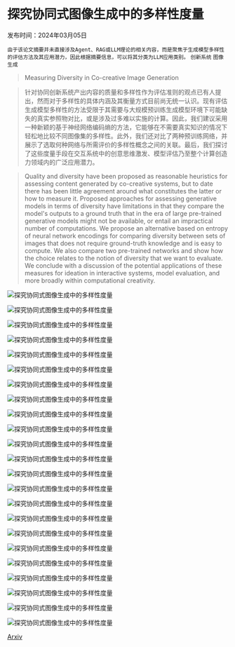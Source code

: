 # 探究协同式图像生成中的多样性度量

发布时间：2024年03月05日

`由于该论文摘要并未直接涉及Agent、RAG或LLM理论的相关内容，而是聚焦于生成模型多样性的评估方法及其应用潜力，因此根据摘要信息，可以将其分类为LLM应用类别。` `创新系统` `图像生成`

> Measuring Diversity in Co-creative Image Generation

> 针对协同创新系统产出内容的质量和多样性作为评估准则的观点已有人提出，然而对于多样性的具体内涵及其衡量方式目前尚无统一认识。现有评估生成模型多样性的方法受限于其需要与大规模预训练生成模型环境下可能缺失的真实参照物对比，或是涉及过多难以实施的计算。因此，我们建议采用一种新颖的基于神经网络编码熵的方法，它能够在不需要真实知识的情况下轻松地比较不同图像集的多样性。此外，我们还对比了两种预训练网络，并展示了选取何种网络与所需评价的多样性概念之间的关联。最后，我们探讨了这些度量手段在交互系统中的创意思维激发、模型评估乃至整个计算创造力领域内的广泛应用潜力。

> Quality and diversity have been proposed as reasonable heuristics for assessing content generated by co-creative systems, but to date there has been little agreement around what constitutes the latter or how to measure it. Proposed approaches for assessing generative models in terms of diversity have limitations in that they compare the model's outputs to a ground truth that in the era of large pre-trained generative models might not be available, or entail an impractical number of computations. We propose an alternative based on entropy of neural network encodings for comparing diversity between sets of images that does not require ground-truth knowledge and is easy to compute. We also compare two pre-trained networks and show how the choice relates to the notion of diversity that we want to evaluate. We conclude with a discussion of the potential applications of these measures for ideation in interactive systems, model evaluation, and more broadly within computational creativity.

![探究协同式图像生成中的多样性度量](../../../paper_images/2403.13826/diversity_diagram_set.png)

![探究协同式图像生成中的多样性度量](../../../paper_images/2403.13826/A_canoe_in_a_serene_lake_0_00003.png)

![探究协同式图像生成中的多样性度量](../../../paper_images/2403.13826/A_canoe_in_a_serene_lake_0_00020.png)

![探究协同式图像生成中的多样性度量](../../../paper_images/2403.13826/A_canoe_in_a_serene_lake_0_00031.png)

![探究协同式图像生成中的多样性度量](../../../paper_images/2403.13826/A_canoe_in_a_serene_lake_0_00037.png)

![探究协同式图像生成中的多样性度量](../../../paper_images/2403.13826/A_canoe_in_a_serene_lake_0_00000.png)

![探究协同式图像生成中的多样性度量](../../../paper_images/2403.13826/A_canoe_in_a_serene_lake_0_00001.png)

![探究协同式图像生成中的多样性度量](../../../paper_images/2403.13826/A_canoe_in_a_serene_lake_0_00002.png)

![探究协同式图像生成中的多样性度量](../../../paper_images/2403.13826/A_canoe_in_a_serene_lake_0_00003.png)

![探究协同式图像生成中的多样性度量](../../../paper_images/2403.13826/A_canoe_in_a_hidden_jungle_river_00042.png)

![探究协同式图像生成中的多样性度量](../../../paper_images/2403.13826/A_canoe_in_a_historical_canal_00018.png)

![探究协同式图像生成中的多样性度量](../../../paper_images/2403.13826/A_canoe_in_a_mountain_stream_00006.png)

![探究协同式图像生成中的多样性度量](../../../paper_images/2403.13826/A_canoe_in_a_subarctic_tundra_lake_00031.png)

![探究协同式图像生成中的多样性度量](../../../paper_images/2403.13826/A_canoe_in_a_busy_intersection_00008.png)

![探究协同式图像生成中的多样性度量](../../../paper_images/2403.13826/A_canoe_in_a_casino_00015.png)

![探究协同式图像生成中的多样性度量](../../../paper_images/2403.13826/A_canoe_in_a_church_sanctuary_00021.png)

![探究协同式图像生成中的多样性度量](../../../paper_images/2403.13826/A_canoe_in_a_library_reading_room_00004.png)

![探究协同式图像生成中的多样性度量](../../../paper_images/2403.13826/A_canoe_in_a_serene_lake_in_Abstract_Cubism_style_00014.png)

![探究协同式图像生成中的多样性度量](../../../paper_images/2403.13826/A_canoe_in_a_serene_lake_in_Abstract_Futurism_style_00017.png)

![探究协同式图像生成中的多样性度量](../../../paper_images/2403.13826/A_canoe_in_a_serene_lake_in_Abstract_Photorealism_style_00038.png)

![探究协同式图像生成中的多样性度量](../../../paper_images/2403.13826/A_canoe_in_a_serene_lake_in_Fauvist_style_00008.png)

![探究协同式图像生成中的多样性度量](../../../paper_images/2403.13826/diversity_boxplot.png)

![探究协同式图像生成中的多样性度量](../../../paper_images/2403.13826/diversity_text.png)

[Arxiv](https://arxiv.org/abs/2403.13826)